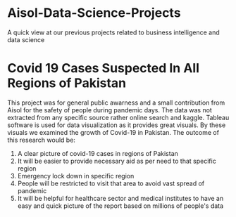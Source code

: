 # Aisol-Data-Science-Projects
A quick view at our previous projects related to business intelligence and data science
# Covid 19 Cases Suspected In All Regions of Pakistan
This project was for general public awarness and a small contribution from Aisol for the safety of people during pandemic days.
The data was not extracted from any specific source rather online search and kaggle.
Tableau software is used for data visualization as it provides great visuals. By these visuals we examined the growth of Covid-19 in Pakistan.
The outcome of this research would be: 

1. A clear picture of covid-19 cases in regions of Pakistan 
2. It will be easier to provide necessary aid as per need to that specific region
3. Emergency lock down in specific region
4. People will be restricted to visit that area to avoid vast spread of pandemic
5. It will be helpful for healthcare sector and medical institutes to have an easy and quick picture of the report based on millions of people's data


